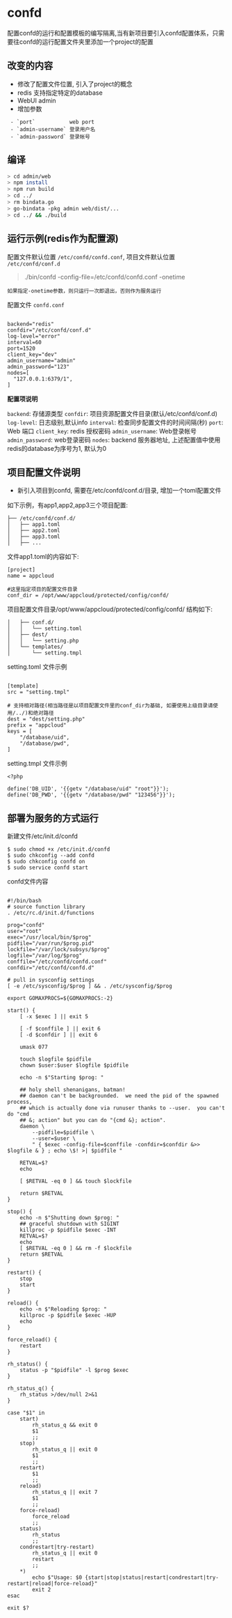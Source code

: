 # confd

配置confd的运行和配置模板的编写隔离,当有新项目要引入confd配置体系，只需要往confd的运行配置文件夹里添加一个project的配置

## 改变的内容

- 修改了配置文件位置, 引入了project的概念
- redis 支持指定特定的database
- WebUI admin
- 增加参数

```
 - `port`           web port
 - `admin-username` 登录用户名
 - `admin-password` 登录帐号
```

## 编译

```bash
> cd admin/web
> npm install
> npm run build  
> cd ../  
> rm bindata.go  
> go-bindata -pkg admin web/dist/... 
> cd ../ && ./build

```

## 运行示例(redis作为配置源)

配置文件默认位置 `/etc/confd/confd.conf`, 项目文件默认位置 `/etc/confd/conf.d`

> ./bin/confd -config-file=/etc/confd/confd.conf -onetime

`如果指定-onetime参数，则只运行一次即退出，否则作为服务运行`

配置文件 `confd.conf`  

```

backend="redis"
confdir="/etc/confd/conf.d"
log-level="error"
interval=60
port=1520
client_key="dev"
admin_username="admin"
admin_password="123"
nodes=[
  "127.0.0.1:6379/1",
]

```

**配置项说明**  

`backend`: 存储源类型
`confdir`: 项目资源配置文件目录(默认/etc/confd/conf.d)
`log-level`: 日志级别,默认info
`interval`: 检查同步配置文件的时间间隔(秒)
`port`: Web 端口
`client_key`: redis 授权密码
`admin_username`: Web登录帐号
`admin_password`: web登录密码
`nodes`: backend 服务器地址, 上述配置值中使用redis的database为序号为1, 默认为0

## 项目配置文件说明

- 新引入项目到confd, 需要在/etc/confd/conf.d/目录, 增加一个toml配置文件

如下示例，有app1,app2,app3三个项目配置:  

```
├── /etc/confd/conf.d/
│   ├── app1.toml  
│   ├── app2.toml  
│   ├── app3.toml  
│   ├── ...  

```

文件app1.toml的内容如下:

```
[project]
name = appcloud

#这里指定项目的配置文件目录
conf_dir = /opt/www/appcloud/protected/config/confd/

```

项目配置文件目录/opt/www/appcloud/protected/config/confd/ 结构如下:  

```
│   ├── conf.d/  
│   │   └── setting.toml  
│   ├── dest/  
│   │   └── setting.php  
│   └── templates/  
│       └── setting.tmpl  
```

setting.toml 文件示例  

```

[template]
src = "setting.tmpl"

# 支持相对路径(相当路径是以项目配置文件里的conf_dir为基础, 如要使用上级目录请使用/../)和绝对路径
dest = "dest/setting.php"
prefix = "appcloud"
keys = [
    "/database/uid",
    "/database/pwd",
]

```

setting.tmpl 文件示例  

```
<?php

define('DB_UID', '{{getv "/database/uid" "root"}}');
define('DB_PWD', '{{getv "/database/pwd" "123456"}}');

```

## 部署为服务的方式运行

新建文件/etc/init.d/confd

```
$ sudo chmod +x /etc/init.d/confd
$ sudo chkconfig --add confd
$ sudo chkconfig confd on
$ sudo service confd start

```

confd文件内容

```

#!/bin/bash
# source function library
. /etc/rc.d/init.d/functions

prog="confd"
user="root"
exec="/usr/local/bin/$prog"
pidfile="/var/run/$prog.pid"
lockfile="/var/lock/subsys/$prog"
logfile="/var/log/$prog"
conffile="/etc/confd/confd.conf"
confdir="/etc/confd/confd.d"

# pull in sysconfig settings
[ -e /etc/sysconfig/$prog ] && . /etc/sysconfig/$prog

export GOMAXPROCS=${GOMAXPROCS:-2}

start() {
    [ -x $exec ] || exit 5
    
    [ -f $conffile ] || exit 6
    [ -d $confdir ] || exit 6

    umask 077

    touch $logfile $pidfile
    chown $user:$user $logfile $pidfile

    echo -n $"Starting $prog: "
    
    ## holy shell shenanigans, batman!
    ## daemon can't be backgrounded.  we need the pid of the spawned process,
    ## which is actually done via runuser thanks to --user.  you can't do "cmd
    ## &; action" but you can do "{cmd &}; action".
    daemon \
        --pidfile=$pidfile \
        --user=$user \
        " { $exec -config-file=$conffile -confdir=$confdir &>> $logfile & } ; echo \$! >| $pidfile "
    
    RETVAL=$?
    echo
    
    [ $RETVAL -eq 0 ] && touch $lockfile
    
    return $RETVAL
}

stop() {
    echo -n $"Shutting down $prog: "
    ## graceful shutdown with SIGINT
    killproc -p $pidfile $exec -INT
    RETVAL=$?
    echo
    [ $RETVAL -eq 0 ] && rm -f $lockfile
    return $RETVAL
}

restart() {
    stop
    start
}

reload() {
    echo -n $"Reloading $prog: "
    killproc -p $pidfile $exec -HUP
    echo
}

force_reload() {
    restart
}

rh_status() {
    status -p "$pidfile" -l $prog $exec
}

rh_status_q() {
    rh_status >/dev/null 2>&1
}

case "$1" in
    start)
        rh_status_q && exit 0
        $1
        ;;
    stop)
        rh_status_q || exit 0
        $1
        ;;
    restart)
        $1
        ;;
    reload)
        rh_status_q || exit 7
        $1
        ;;
    force-reload)
        force_reload
        ;;
    status)
        rh_status
        ;;
    condrestart|try-restart)
        rh_status_q || exit 0
        restart
        ;;
    *)
        echo $"Usage: $0 {start|stop|status|restart|condrestart|try-restart|reload|force-reload}"
        exit 2
esac

exit $?

```
